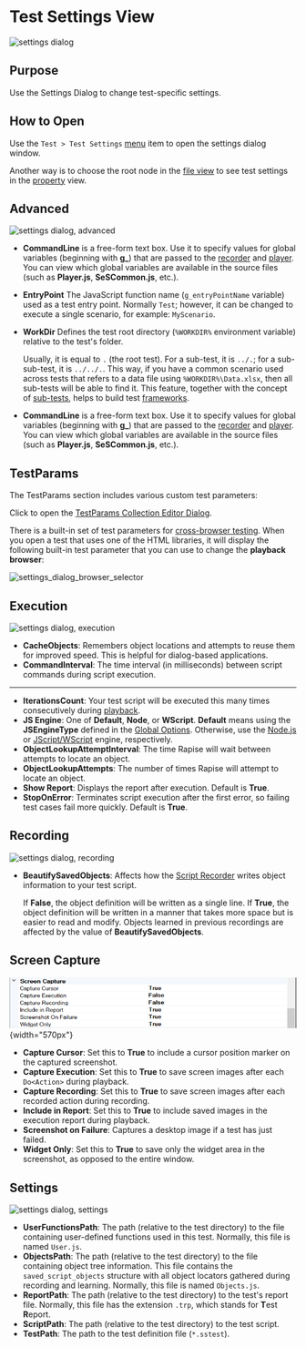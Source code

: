 # Test Settings View

![settings dialog](./img/settings_dialog1.png)

## Purpose

Use the Settings Dialog to change test-specific settings.

## How to Open

Use the `Test > Test Settings` [menu](menu_and_toolbars.md#Test) item to open the settings dialog window.

Another way is to choose the root node in the [file view](test_files_dialog.md) to see test settings in the [property](properties.md) view.

## Advanced

![settings dialog, advanced](./img/settings_dialog2.png)

* **CommandLine** is a free-form text box. Use it to specify values for global variables (beginning with **g_**) that are passed to the [recorder](recording.md) and [player](playback.md). You can view which global variables are available in the source files (such as **Player.js**, **SeSCommon.js**, etc.).

* **EntryPoint** The JavaScript function name (`g_entryPointName` variable) used as a test entry point. Normally `Test`; however, it can be changed to execute a single scenario, for example: `MyScenario`.

* **WorkDir** Defines the test root directory (`%WORKDIR%` environment variable) relative to the test's folder.
  
    Usually, it is equal to `.` (the root test). For a sub-test, it is `../.`; for a sub-sub-test, it is `../../.`. This way, if you have a common scenario used across tests that refers to a data file using `%WORKDIR%\Data.xlsx`, then all sub-tests will be able to find it. This feature, together with the concept of [sub-tests](tests_and_sub_tests.md), helps to build test [frameworks](https://www.inflectra.com/support/knowledgebase/kb371.aspx).

* **CommandLine** is a free-form text box. Use it to specify values for global variables (beginning with **g_**) that are passed to the [recorder](recording.md) and [player](playback.md). You can view which global variables are available in the source files (such as **Player.js**, **SeSCommon.js**, etc.).

## TestParams

The TestParams section includes various custom test parameters:

Click to open the [TestParams Collection Editor Dialog](namevalue_collection_editor_di.md).

There is a built-in set of test parameters for [cross-browser testing](cross_browser_testing.md). When you open a test that uses one of the HTML libraries, it will display the following built-in test parameter that you can use to change the **playback browser**:

![settings_dialog_browser_selector](./img/settings_dialog6.png)

## Execution

![settings dialog, execution](./img/settings_dialog3.png)

* **CacheObjects**: Remembers object locations and attempts to reuse them for improved speed. This is helpful for dialog-based applications.
* **CommandInterval**: The time interval (in milliseconds) between script commands during script execution.
* **
* **IterationsCount**: Your test script will be executed this many times consecutively during [playback](playback.md).
* **JS Engine**: One of **Default**, **Node**, or **WScript**. **Default** means using the **JSEngineType** defined in the [Global Options](options_dialog.md#execution). Otherwise, use the [Node.js](jscript_language_reference.md) or [JScript/WScript](jscript_language_reference.md) engine, respectively.
* **ObjectLookupAttemptInterval**: The time Rapise will wait between attempts to locate an object.
* **ObjectLookupAttempts**: The number of times Rapise will attempt to locate an object.
* **Show Report**: Displays the report after execution. Default is **True**.
* **StopOnError**: Terminates script execution after the first error, so failing test cases fail more quickly. Default is **True**.

## Recording

![settings dialog, recording](./img/settings_dialog4.png)

* **BeautifySavedObjects**: Affects how the [Script Recorder](recording.md) writes object information to your test script.
  
    If **False**, the object definition will be written as a single line. If **True**, the object definition will be written in a manner that takes more space but is easier to read and modify.
    Objects learned in previous recordings are affected by the value of **BeautifySavedObjects**.

## Screen Capture

![settings dialog, screen capture](./img/settings_dialog5.png){width="570px"}

* **Capture Cursor**: Set this to **True** to include a cursor position marker on the captured screenshot.
* **Capture Execution**: Set this to **True** to save screen images after each `Do<Action>` during playback.
* **Capture Recording**: Set this to **True** to save screen images after each recorded action during recording.
* **Include in Report**: Set this to **True** to include saved images in the execution report during playback.
* **Screenshot on Failure**: Captures a desktop image if a test has just failed.
* **Widget Only**: Set this to **True** to save only the widget area in the screenshot, as opposed to the entire window.

## Settings

![settings dialog, settings](./img/settings_dialog7.png)
<!-- /* cSpell:disable */ -->
* **UserFunctionsPath**: The path (relative to the test directory) to the file containing user-defined functions used in this test. Normally, this file is named `User.js`.
* **ObjectsPath**: The path (relative to the test directory) to the file containing object tree information. This file contains the `saved_script_objects` structure with all object locators gathered during recording and learning. Normally, this file is named `Objects.js`.
* **ReportPath**: The path (relative to the test directory) to the test's report file. Normally, this file has the extension `.trp`, which stands for **T**est **R**eport.
* **ScriptPath**: The path (relative to the test directory) to the test script.
* **TestPath**: The path to the test definition file (`*.sstest`).
<!-- /* cSpell:enable */ -->